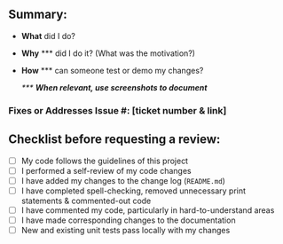 ## Summary:
- **What** did I do?
- **Why** *** did I do it? (What was the motivation?)
- **How** *** can someone test or demo my changes?

  _*** **When relevant, use screenshots to document**_


### Fixes or Addresses Issue \#: [ticket number & link]


## Checklist before requesting a review:
- [ ] My code follows the guidelines of this project
- [ ] I  performed a self-review of my code changes
- [ ] I have added my changes to the change log (`README.md`)
- [ ] I have completed spell-checking, removed unnecessary print statements & commented-out code
- [ ] I have commented my code, particularly in hard-to-understand areas
- [ ] I have made corresponding changes to the documentation
- [ ] New and existing unit tests pass locally with my changes
